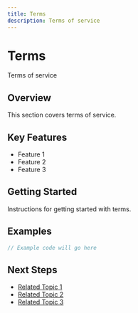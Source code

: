 ```yaml
---
title: Terms
description: Terms of service
---
```


# Terms

Terms of service

## Overview

This section covers terms of service.

## Key Features

- Feature 1
- Feature 2
- Feature 3

## Getting Started

Instructions for getting started with terms.

## Examples

```javascript
// Example code will go here
```

## Next Steps

- [Related Topic 1](#)
- [Related Topic 2](#)
- [Related Topic 3](#)
